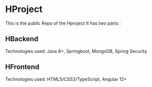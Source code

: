 # HProject
This is the public Repo of the Hproject
It has two parts :

## HBackend
Technologies used: Java 8+, Springboot, MongoDB, Spring Security

## HFrontend
Technologies used: HTML5/CSS3/TypeScript, Angular 12+


